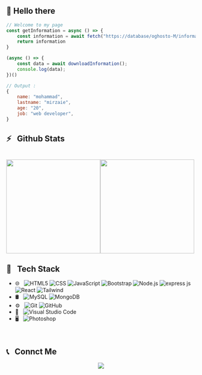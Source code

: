 ## :wave: Hello there  

```javascript  
// Welcome to my page  
const getInformation = async () => {  
    const information = await fetch("https://database/oghosto-M/information").then(res => res.json())  
    return information  
}

(async () => {  
    const data = await downloadInformation();  
    console.log(data);
})() 

// Output :  
{  
    name: "mohammad",  
    lastname: "mirzaie",  
    age: "20",  
    job: "web developer",  
}
```
<h2>⚡️ &nbsp; Github Stats</h2>
<br/>
<div style="display: flex; justify-content: justify-around; align-items: center;">  
<img height=250 src="https://github-readme-stats.vercel.app/api?username=oghosto-M&show_icons=true&theme=merko&card_width=300"/>
<img height=250 src="https://github-readme-stats.vercel.app/api/top-langs/?username=oghosto-M&size_weight=0.5&count_weight=0.5&theme=merko"/>
</div>  
<h2>🔧 &nbsp; Tech Stack</h2>

- 🌐 &nbsp;
  ![HTML5](https://img.shields.io/badge/-HTML5-333333?style=flat&logo=HTML5)
  ![CSS](https://img.shields.io/badge/-CSS-333333?style=flat&logo=CSS3&logoColor=1572B6)
  ![JavaScript](https://img.shields.io/badge/-JavaScript-333333?style=flat&logo=javascript)
  ![Bootstrap](https://img.shields.io/badge/-Bootstrap-333333?style=flat&logo=bootstrap&logoColor=563D7C)
  ![Node.js](https://img.shields.io/badge/-Node.js-333333?style=flat&logo=node.js)
  ![express js](https://img.shields.io/badge/-express.js-333333?style=flat&logo=express.js)
  ![React](https://img.shields.io/badge/-React-333333?style=flat&logo=react)
  ![Tailwind](https://img.shields.io/badge/-tailwind-333333?style=flat&logo=tailwind)
- 🛢 &nbsp;
  ![MySQL](https://img.shields.io/badge/-MySQL-333333?style=flat&logo=mysql)
  ![MongoDB](https://img.shields.io/badge/-MongoDB-333333?style=flat&logo=mongodb)
- ⚙️ &nbsp;
  ![Git](https://img.shields.io/badge/-Git-333333?style=flat&logo=git)
  ![GitHub](https://img.shields.io/badge/-GitHub-333333?style=flat&logo=github)
- 🔧 &nbsp;
  ![Visual Studio Code](https://img.shields.io/badge/-Visual%20Studio%20Code-333333?style=flat&logo=visual-studio-code&logoColor=007ACC)
- 🖥 &nbsp;
  ![Photoshop](https://img.shields.io/badge/-Photoshop-333333?style=flat&logo=adobe-photoshop)

<br />


<h2>📞 &nbsp; Connct Me </h2>

<p align="center">
  <a href="https://t.me/aminkhoy78/">
    <img src="https://img.shields.io/badge/Telegram-@AminKhoy78-blue?style=flat&logo=telegram" />
  </a>
</p>
